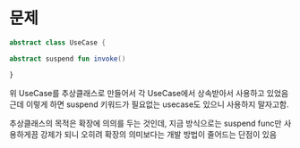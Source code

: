 # 문제

```kotlin
abstract class UseCase {

abstract suspend fun invoke()

}
```

위 UseCase를 추상클래스로 만들어서 각 UseCase에서 상속받아서 사용하고 있었음
근데 이렇게 하면 suspend 키워드가 필요없는 usecase도 있으니 사용하지 말자고함.

추상클래스의 목적은 확장에 의의를 두는 것인데, 지금 방식으로는 suspend func만 사용하게끔 강제가 되니 오히려 확장의 의미보다는 개발 방법이 줄어드는 단점이 있음